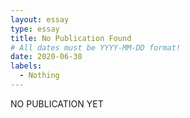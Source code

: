 ```yaml
---
layout: essay
type: essay
title: No Publication Found
# All dates must be YYYY-MM-DD format!
date: 2020-06-30
labels:
  - Nothing
---
```


NO PUBLICATION YET
